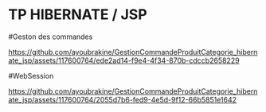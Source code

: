 # TP HIBERNATE / JSP


#Geston des commandes


https://github.com/ayoubrakine/GestionCommandeProduitCategorie_hibernate_jsp/assets/117600764/ede2ad14-f9e4-4f34-870b-cdccb2658229


#WebSession


https://github.com/ayoubrakine/GestionCommandeProduitCategorie_hibernate_jsp/assets/117600764/2055d7b6-fed9-4e5d-9f12-66b5851e1642

